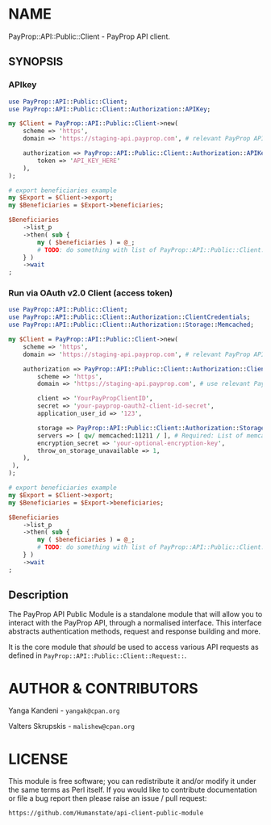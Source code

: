# NAME

PayProp::API::Public::Client - PayProp API client.

## SYNOPSIS

### APIkey

```perl
use PayProp::API::Public::Client;
use PayProp::API::Public::Client::Authorization::APIKey;

my $Client = PayProp::API::Public::Client->new(
    scheme => 'https',
    domain => 'https://staging-api.payprop.com', # relevant PayProp API domain

    authorization => PayProp::API::Public::Client::Authorization::APIKey->new(
        token => 'API_KEY_HERE'
    ),
);

# export beneficiaries example
my $Export = $Client->export;
my $Beneficiaries = $Export->beneficiaries;

$Beneficiaries
    ->list_p
    ->then( sub {
        my ( $beneficiaries ) = @_;
        # TODO: do something with list of PayProp::API::Public::Client::Response::Export::Beneficiary objects
    } )
    ->wait
;
```

### Run via OAuth v2.0 Client (access token)

```perl
use PayProp::API::Public::Client;
use PayProp::API::Public::Client::Authorization::ClientCredentials;
use PayProp::API::Public::Client::Authorization::Storage::Memcached;

my $Client = PayProp::API::Public::Client->new(
    scheme => 'https',
    domain => 'https://staging-api.payprop.com', # relevant PayProp API domain

    authorization => PayProp::API::Public::Client::Authorization::ClientCredentials->new(
        scheme => 'https',
        domain => 'https://staging-api.payprop.com', # use relevant PayProp API domain

        client => 'YourPayPropClientID',
        secret => 'your-payprop-oauth2-client-id-secret',
        application_user_id => '123',

        storage => PayProp::API::Public::Client::Authorization::Storage::Memcached->new(
        servers => [ qw/ memcached:11211 / ], # Required: List of memcached servers.
        encryption_secret => 'your-optional-encryption-key',
        throw_on_storage_unavailable => 1,
    ),
 ),
);

# export beneficiaries example
my $Export = $Client->export;
my $Beneficiaries = $Export->beneficiaries;

$Beneficiaries
    ->list_p
    ->then( sub {
        my ( $beneficiaries ) = @_;
        # TODO: do something with list of PayProp::API::Public::Client::Response::Export::Beneficiary objects
    } )
    ->wait
;
```

## Description

The PayProp API Public Module is a standalone module that will allow you to interact with the PayProp API, through a normalised interface. This interface abstracts authentication methods, request and response building and more.

It is the core module that *should* be used to access various API requests as defined in `PayProp::API::Public::Client::Request::`.


# AUTHOR & CONTRIBUTORS

Yanga Kandeni - `yangak@cpan.org`

Valters Skrupskis - `malishew@cpan.org`

# LICENSE

This module is free software; you can redistribute it and/or modify it under
the same terms as Perl itself. If you would like to contribute documentation
or file a bug report then please raise an issue / pull request:

```bash
https://github.com/Humanstate/api-client-public-module
```
